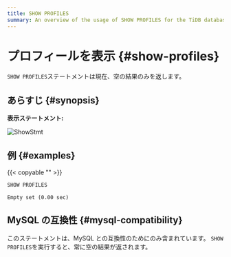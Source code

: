```yaml
---
title: SHOW PROFILES
summary: An overview of the usage of SHOW PROFILES for the TiDB database.
---
```


# プロフィールを表示 {#show-profiles}

`SHOW PROFILES`ステートメントは現在、空の結果のみを返します。

## あらすじ {#synopsis}

**表示ステートメント:**

![ShowStmt](/media/sqlgram/ShowStmt.png)

## 例 {#examples}

{{< copyable "" >}}

```sql
SHOW PROFILES
```

```
Empty set (0.00 sec)
```

## MySQL の互換性 {#mysql-compatibility}

このステートメントは、MySQL との互換性のためにのみ含まれています。 `SHOW PROFILES`を実行すると、常に空の結果が返されます。
